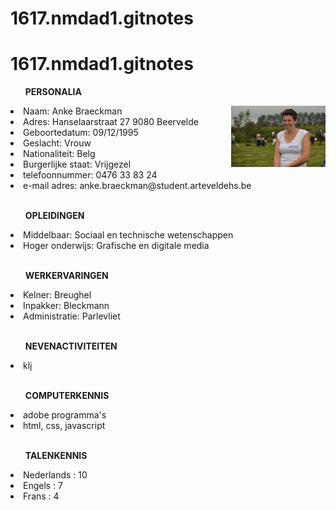 # 1617.nmdad1.gitnotes
# 1617.nmdad1.gitnotes

<ul><b>PERSONALIA</b></ul>
<img src="Foto.jpg" width="30%" height="30%" style="float:right;"></img>
<li>Naam: Anke Braeckman</li> 
<li>Adres: Hanselaarstraat 27 9080 Beervelde </li>
<li>Geboortedatum: 09/12/1995</li>
<li>Geslacht: Vrouw</li>
<li>Nationaliteit: Belg</li>
<li>Burgerlijke staat: Vrijgezel</li>
<li>telefoonnummer: 0476 33 83 24</li>
<li>e-mail adres: anke.braeckman@student.arteveldehs.be</li>
<br>

<ul><b>OPLEIDINGEN</b></ul>
<li>Middelbaar: Sociaal en technische wetenschappen</li>
<li>Hoger onderwijs: Grafische en digitale media</li>
<br>

<ul><b>WERKERVARINGEN</b></ul>
<li>Kelner: Breughel</li>
<li>Inpakker: Bleckmann</li>
<li>Administratie: Parlevliet</li>
<br>

<ul><b>NEVENACTIVITEITEN</b></ul>
<li>klj</li>
<br>

<ul><b>COMPUTERKENNIS</b></ul>
<li>adobe programma's</li>
<li>html, css, javascript</li>
<br>

<ul><b>TALENKENNIS</b></ul>
<li>Nederlands : 10</li>
<li>Engels : 7</li>
<li>Frans : 4</li>